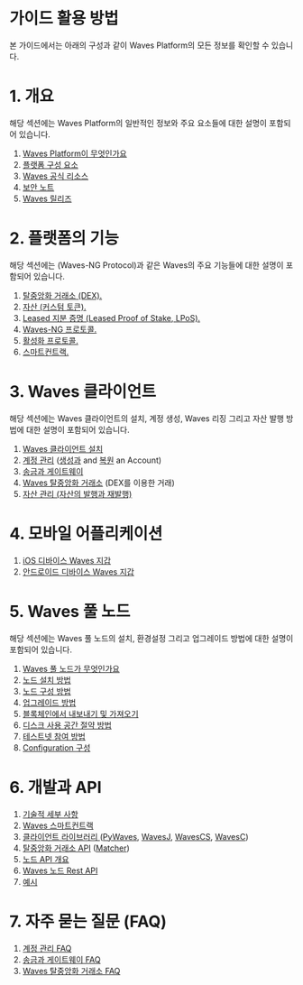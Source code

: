 # 가이드 활용 방법

본 가이드에서는 아래의 구성과 같이 Waves Platform의 모든 정보를 확인할 수 있습니다.

# 1. 개요

해당 섹션에는 Waves Platform의 일반적인 정보와 주요 요소들에 대한 설명이 포함되어 있습니다.

1. [Waves Platform이 무엇인가요](/README.md)
2. [플랫폼 구성 요소](/overview/platform-components.md)
3. [Waves 공식 리소스](/overview/waves-official-resources.md)
4. [보안 노트](/overview/security-notes.md)
5. [Waves 릴리즈](/overview/waves-releases.md)

# 2. 플랫폼의 기능

해당 섹션에는 \(Waves-NG Protocol\)과 같은 Waves의 주요 기능들에 대한 설명이 포함되어 있습니다.

1. [탈중앙화 거래소 \(DEX\).](/platform-features/decentralized-cryptocurrency-exchange-dex.md)
2. [자산 \(커스텀 토큰\).](/platform-features/assets-custom-tokens.md)
3. [Leased 지분 증명 \(Leased Proof of Stake, LPoS\).](/platform-features/leased-proof-of-stake-lpos.md)
4. [Waves-NG 프로토콜.](/platform-features/waves-ng-protocol.md)
5. [활성화 프로토콜.](/platform-features/activation-protocol.md)
6. [스마트컨트랙.](/platform-features/smart-contracts.md)

# 3. Waves 클라이언트

해당 섹션에는 Waves 클라이언트의 설치, 계정 생성, Waves 리징 그리고 자산 발행 방법에 대한 설명이 포함되어 있습니다.

1. [Waves 클라이언트 설치](/waves-client/install-waves-client.md)
2. [계정 관리](/waves-client/account-management.md) \([생성과](/waves-client/account-management/creating-an-account.md) and [복원](/waves-client/account-management/restore-an-account.md) an Account\)
3. [송금과 게이트웨이](/waves-client/wallet-management.md)
4. [Waves 탈중앙화 거래소](/waves-client/waves-dex.md) \(DEX를 이용한 거래\)
5. [자산 관리 \(자산의 발행과 재발행\)](/waves-client/assets-management.md)

# 4. 모바일 어플리케이션

1. [iOS 디바이스 Waves 지갑](/mobile-apps/iOS.md)
2. [안드로이드 디바이스 Waves 지갑](/mobile-apps/android.md)

# 5. Waves 풀 노드

해당 섹션에는 Waves 풀 노드의 설치, 환경설정 그리고 업그레이드 방법에 대한 설명이 포함되어 있습니다.

1. [Waves 풀 노드가 무엇인가요](/waves-full-node/what-is-a-full-node.md)
2. [노드 설치 방법](/waves-full-node/how-to-install-a-node/how-to-install-a-node.md)
3. [노드 구성 방법](/waves-full-node/how-to-configure-a-node.md)
4. [업그레이드 방법](/waves-full-node/upgrading.md)
5. [블록체인에서 내보내기 및 가져오기](/waves-full-node/export-and-import-from-the-blockchain.md)
6. [디스크 사용 공간 절약 방법](/waves-full-node/reducing-disk-space-usage.md)
7. [테스트넷 참여 방법](/waves-full-node/joining-testnet.md)
8. [Configuration 구성](/waves-full-node/configuration.md)

# 6. 개발과 API

1. [기술적 세부 사항](/technical-details/technical-details.md)
2. [Waves 스마트컨트랙](/technical-details/waves-contracts-language-description.md)
3. [클라이언트 라이브러리 ](/development-and-api/client-libraries.md)\([PyWaves](/development-and-api/client-libraries/pywaves.md), [WavesJ](/development-and-api/client-libraries/wavesj.md), [WavesCS](/development-and-api/client-libraries/wavescs.md), [WavesC](/development-and-api/client-libraries/waves-c.md)\)
4. [탈중앙화 거래소 API](/development-and-api/dex-api.md) \([Matcher](/development-and-api/dex-api/matcher.md)\)
5. [노드 API 개요](https://legacy.gitbook.com/book/waves-platform/wavesdocs/edit#)
6. [Waves 노드 Rest API](/development-and-api/waves-node-rest-api.md)
7. [예시](/development-and-api/examples.md)

# 7. 자주 묻는 질문 \(FAQ\)

1. [계정 관리 FAQ](/frequently-asked-questions-faq/account-management-faq.md)
2. [송금과 게이트웨이 FAQ](/frequently-asked-questions-faq/transfers-and-gateways-faq.md)
3. [Waves 탈중앙화 거래소 FAQ](/frequently-asked-questions-faq/waves-dex-faq.md)
